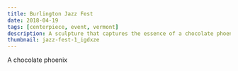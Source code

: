 ```yaml
---
title: Burlington Jazz Fest
date: 2018-04-19
tags: [centerpiece, event, vermont]
description: A sculpture that captures the essence of a chocolate phoenix.
thumbnail: jazz-fest-1_igdxze
---
```


A chocolate phoenix
